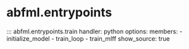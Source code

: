 # abfml.entrypoints

::: abfml.entrypoints.train
    handler: python
    options:
      members:
        - initialize_model
        - train_loop
        - train_mlff
      show_source: true
